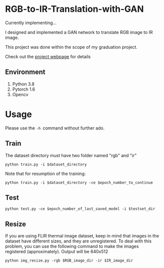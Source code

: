 # RGB-to-IR-Translation-with-GAN

Currently implementing...

I designed and implemented a GAN network to translate RGB image to IR image. 

This project was done within the scope of my graduation project.

Check out the [project webpage](https://eneserdo.github.io/RGB-to-IR-Translation-with-GAN/) for details

## Environment

1. Python 3.8
2. Pytorch 1.6
3. Opencv 

# Usage

Please use the ```-h ```command without further ado.

## Train

The dataset directory must have two folder named "rgb" and "ir"

```
python train.py -i $dataset_directory
```

Note that for resumption of the training:

```
python train.py -i $dataset_directory -ce $epoch_number_to_continue
```



## Test

```
python test.py -ce $epoch_number_of_last_saved_model -i $testset_dir
```

## Resize

If you are using FLIR thermal image dataset, keep in mind that images in the dataset have different sizes, and they are unregistered.
To deal with this problem, you can use the following command to make the images registered (approximately). Output will be 640x512

```
python img_resize.py -rgb $RGB_image_dir -ir $IR_image_dir
```
